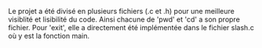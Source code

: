 Le projet a été  divisé en plusieurs fichiers (.c et .h) pour une meilleure visiblité et lisibilité du code.
Ainsi chacune de 'pwd' et 'cd' a son propre fichier.
Pour 'exit', elle a directement été implémentée dans le fichier slash.c où y est la fonction main.